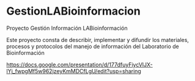 # GestionLABioinformacion
Proyecto Gestión Información LABioinformación

Este proyecto consta de describir, implementar y difundir los materiales, procesos y protocolos del manejo de información del Laboratorio de Bioinformación

https://docs.google.com/presentation/d/177dfuyFiycVlJX-lYj_fwpgMf5w962jzeyKmMDCfLgU/edit?usp=sharing
